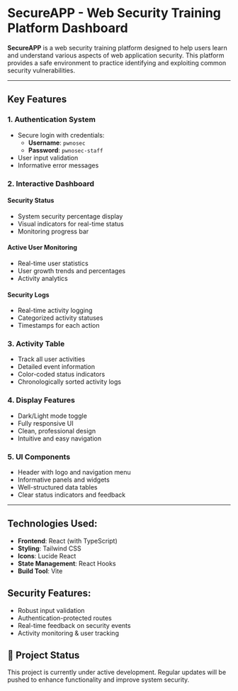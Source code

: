 # SecureAPP - Web Security Training Platform Dashboard

**SecureAPP** is a web security training platform designed to help users learn and understand various aspects of web application security. This platform provides a safe environment to practice identifying and exploiting common security vulnerabilities.

---

## Key Features

### 1. Authentication System
- Secure login with credentials:
  - **Username**: `pwnosec`
  - **Password**: `pwnosec-staff`
- User input validation
- Informative error messages

### 2. Interactive Dashboard
#### Security Status
- System security percentage display
- Visual indicators for real-time status
- Monitoring progress bar

#### Active User Monitoring
- Real-time user statistics
- User growth trends and percentages
- Activity analytics

#### Security Logs
- Real-time activity logging
- Categorized activity statuses
- Timestamps for each action

### 3. Activity Table
- Track all user activities
- Detailed event information
- Color-coded status indicators
- Chronologically sorted activity logs

### 4. Display Features
- Dark/Light mode toggle
- Fully responsive UI
- Clean, professional design
- Intuitive and easy navigation

### 5. UI Components
- Header with logo and navigation menu
- Informative panels and widgets
- Well-structured data tables
- Clear status indicators and feedback

---

## Technologies Used:

- **Frontend**: React (with TypeScript)
- **Styling**: Tailwind CSS
- **Icons**: Lucide React
- **State Management**: React Hooks
- **Build Tool**: Vite

## Security Features:

- Robust input validation
- Authentication-protected routes
- Real-time feedback on security events
- Activity monitoring & user tracking

## 🔄 Project Status

This project is currently under active development. Regular updates will be pushed to enhance functionality and improve system security.

